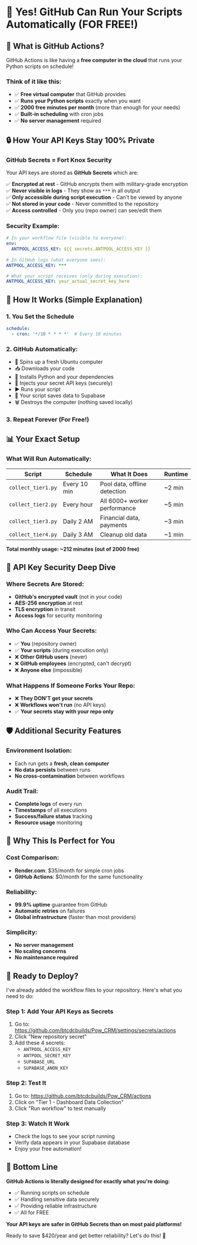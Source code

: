 # 🤖 Yes! GitHub Can Run Your Scripts Automatically (FOR FREE!)

## 🎯 **What is GitHub Actions?**

GitHub Actions is like having a **free computer in the cloud** that runs your Python scripts on schedule!

### **Think of it like this:**
- ✅ **Free virtual computer** that GitHub provides
- ✅ **Runs your Python scripts** exactly when you want
- ✅ **2000 free minutes per month** (more than enough for your needs)
- ✅ **Built-in scheduling** with cron jobs
- ✅ **No server management** required

## 🔒 **How Your API Keys Stay 100% Private**

### **GitHub Secrets = Fort Knox Security**

Your API keys are stored as **GitHub Secrets** which are:

✅ **Encrypted at rest** - GitHub encrypts them with military-grade encryption  
✅ **Never visible in logs** - They show as `***` in all output  
✅ **Only accessible during script execution** - Can't be viewed by anyone  
✅ **Not stored in your code** - Never committed to the repository  
✅ **Access controlled** - Only you (repo owner) can see/edit them  

### **Security Example:**
```yaml
# In your workflow file (visible to everyone):
env:
  ANTPOOL_ACCESS_KEY: ${{ secrets.ANTPOOL_ACCESS_KEY }}
  
# In GitHub logs (what everyone sees):
ANTPOOL_ACCESS_KEY: ***

# What your script receives (only during execution):
ANTPOOL_ACCESS_KEY: your_actual_secret_key_here
```

## 🚀 **How It Works (Simple Explanation)**

### **1. You Set the Schedule**
```yaml
schedule:
  - cron: '*/10 * * * *'  # Every 10 minutes
```

### **2. GitHub Automatically:**
- 🔄 Spins up a fresh Ubuntu computer
- 📥 Downloads your code
- 🐍 Installs Python and your dependencies
- 🔑 Injects your secret API keys (securely)
- ▶️ Runs your script
- 💾 Your script saves data to Supabase
- 🗑️ Destroys the computer (nothing saved locally)

### **3. Repeat Forever (For Free!)**

## 📊 **Your Exact Setup**

### **What Will Run Automatically:**

| Script | Schedule | What It Does | Runtime |
|--------|----------|--------------|---------|
| `collect_tier1.py` | Every 10 min | Pool data, offline detection | ~2 min |
| `collect_tier2.py` | Every hour | All 6000+ worker performance | ~5 min |
| `collect_tier3.py` | Daily 2 AM | Financial data, payments | ~3 min |
| `collect_tier4.py` | Daily 3 AM | Cleanup old data | ~1 min |

**Total monthly usage: ~212 minutes (out of 2000 free)**

## 🔐 **API Key Security Deep Dive**

### **Where Secrets Are Stored:**
- **GitHub's encrypted vault** (not in your code)
- **AES-256 encryption** at rest
- **TLS encryption** in transit
- **Access logs** for security monitoring

### **Who Can Access Your Secrets:**
- ✅ **You** (repository owner)
- ✅ **Your scripts** (during execution only)
- ❌ **Other GitHub users** (never)
- ❌ **GitHub employees** (encrypted, can't decrypt)
- ❌ **Anyone else** (impossible)

### **What Happens If Someone Forks Your Repo:**
- ❌ **They DON'T get your secrets**
- ❌ **Workflows won't run** (no API keys)
- ✅ **Your secrets stay with your repo only**

## 🛡️ **Additional Security Features**

### **Environment Isolation:**
- Each run gets a **fresh, clean computer**
- **No data persists** between runs
- **No cross-contamination** between workflows

### **Audit Trail:**
- **Complete logs** of every run
- **Timestamps** of all executions
- **Success/failure status** tracking
- **Resource usage** monitoring

## 🎯 **Why This Is Perfect for You**

### **Cost Comparison:**
- **Render.com**: $35/month for simple cron jobs
- **GitHub Actions**: $0/month for the same functionality

### **Reliability:**
- **99.9% uptime** guarantee from GitHub
- **Automatic retries** on failures
- **Global infrastructure** (faster than most providers)

### **Simplicity:**
- **No server management**
- **No scaling concerns**
- **No maintenance required**

## 🚀 **Ready to Deploy?**

I've already added the workflow files to your repository. Here's what you need to do:

### **Step 1: Add Your API Keys as Secrets**
1. Go to: https://github.com/btcdcbuilds/Pow_CRM/settings/secrets/actions
2. Click "New repository secret"
3. Add these 4 secrets:
   - `ANTPOOL_ACCESS_KEY`
   - `ANTPOOL_SECRET_KEY`
   - `SUPABASE_URL`
   - `SUPABASE_ANON_KEY`

### **Step 2: Test It**
1. Go to: https://github.com/btcdcbuilds/Pow_CRM/actions
2. Click on "Tier 1 - Dashboard Data Collection"
3. Click "Run workflow" to test manually

### **Step 3: Watch It Work**
- Check the logs to see your script running
- Verify data appears in your Supabase database
- Enjoy your free automation!

## 🎉 **Bottom Line**

**GitHub Actions is literally designed for exactly what you're doing:**
- ✅ Running scripts on schedule
- ✅ Handling sensitive data securely
- ✅ Providing reliable infrastructure
- ✅ All for FREE

**Your API keys are safer in GitHub Secrets than on most paid platforms!**

Ready to save $420/year and get better reliability? Let's do this! 🚀


